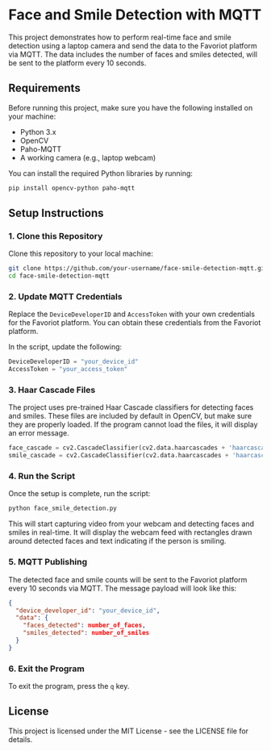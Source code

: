 # Face and Smile Detection with MQTT

This project demonstrates how to perform real-time face and smile detection using a laptop camera and send the data to the Favoriot platform via MQTT. The data includes the number of faces and smiles detected, will be sent to the platform every 10 seconds.

## Requirements

Before running this project, make sure you have the following installed on your machine:

- Python 3.x
- OpenCV
- Paho-MQTT
- A working camera (e.g., laptop webcam)
  
You can install the required Python libraries by running:

```bash
pip install opencv-python paho-mqtt
```

Setup Instructions
---

### 1\. Clone this Repository

Clone this repository to your local machine:

```bash
git clone https://github.com/your-username/face-smile-detection-mqtt.git
cd face-smile-detection-mqtt
```

### 2\. Update MQTT Credentials

Replace the `DeviceDeveloperID` and `AccessToken` with your own credentials for the Favoriot platform. You can obtain these credentials from the Favoriot platform.

In the script, update the following:

```python
DeviceDeveloperID = "your_device_id"
AccessToken = "your_access_token"
```

### 3\. Haar Cascade Files

The project uses pre-trained Haar Cascade classifiers for detecting faces and smiles. These files are included by default in OpenCV, but make sure they are properly loaded. If the program cannot load the files, it will display an error message.

```python
face_cascade = cv2.CascadeClassifier(cv2.data.haarcascades + 'haarcascade_frontalface_default.xml')
smile_cascade = cv2.CascadeClassifier(cv2.data.haarcascades + 'haarcascade_smile.xml')
```

### 4\. Run the Script

Once the setup is complete, run the script:

```bash
python face_smile_detection.py
```

This will start capturing video from your webcam and detecting faces and smiles in real-time. It will display the webcam feed with rectangles drawn around detected faces and text indicating if the person is smiling.

### 5\. MQTT Publishing

The detected face and smile counts will be sent to the Favoriot platform every 10 seconds via MQTT. The message payload will look like this:

```json
{
  "device_developer_id": "your_device_id",
  "data": {
    "faces_detected": number_of_faces,
    "smiles_detected": number_of_smiles
  }
}
```

### 6\. Exit the Program

To exit the program, press the `q` key.

License
---

This project is licensed under the MIT License - see the LICENSE file for details.

